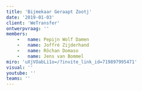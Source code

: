 ```yaml
---
title: 'Bijmekaar Geraapt Zootj'
date: '2019-01-03'
client: 'WeTransfer'
ontwerpvraag: ''
members:
    -   name: Pepijn Wolf Damen
    -   name: Joffré Zijderhand
    -   name: Rôchan Domaso
    -   name: Jens van Bommel
miro: 'uXjVOabLi1o=/?invite_link_id=719897995471'
visual: ''
youtube: ''
teams: ''
---
```


